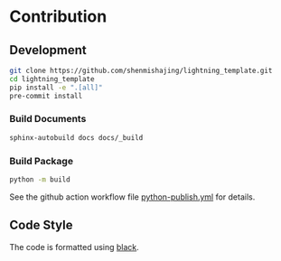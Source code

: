 # Contribution

## Development

```bash
git clone https://github.com/shenmishajing/lightning_template.git
cd lightning_template
pip install -e ".[all]"
pre-commit install
```

### Build Documents

```bash
sphinx-autobuild docs docs/_build
```

### Build Package

```bash
python -m build
```

See the github action workflow file [python-publish.yml](https://github.com/shenmishajing/lightning_template/blob/master/.github/workflows/python-publish.yml) for details.

## Code Style

The code is formatted using [black](https://github.com/python/black).
